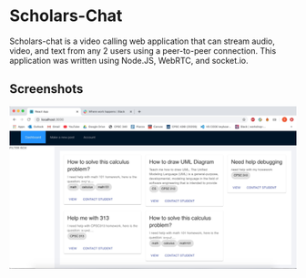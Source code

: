 # Scholars-Chat

Scholars-chat is a video calling web application that can stream audio, video, and text 
from any 2 users using a peer-to-peer connection. This application was written using Node.JS,
WebRTC, and socket.io.

## Screenshots
![dashboard](images/d2_dashboard.png)
